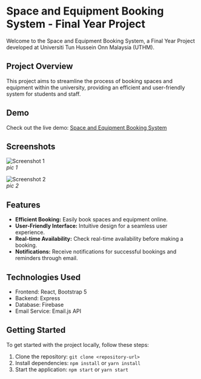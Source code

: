 # Space and Equipment Booking System - Final Year Project

Welcome to the Space and Equipment Booking System, a Final Year Project developed at Universiti Tun Hussein Onn Malaysia (UTHM).

## Project Overview

This project aims to streamline the process of booking spaces and equipment within the university, providing an efficient and user-friendly system for students and staff.

## Demo

Check out the live demo: [Space and Equipment Booking System](https://space-equipment.vercel.app/)

## Screenshots

![Screenshot 1](https://github.com/apiz23/fyp-dip/public/imagesPub/0.png)  
*pic 1*

![Screenshot 2](https://github.com/apiz23/fyp-dip/public/imagesPub/1.png)  
*pic 2*

## Features

- **Efficient Booking:** Easily book spaces and equipment online.
- **User-Friendly Interface:** Intuitive design for a seamless user experience.
- **Real-time Availability:** Check real-time availability before making a booking.
- **Notifications:** Receive notifications for successful bookings and reminders through email.

## Technologies Used

- Frontend: React, Bootstrap 5
- Backend: Express
- Database: Firebase
- Email Service: Email.js API

## Getting Started

To get started with the project locally, follow these steps:

1. Clone the repository: `git clone <repository-url>`
2. Install dependencies: `npm install` or `yarn install`
3. Start the application: `npm start` or `yarn start`
